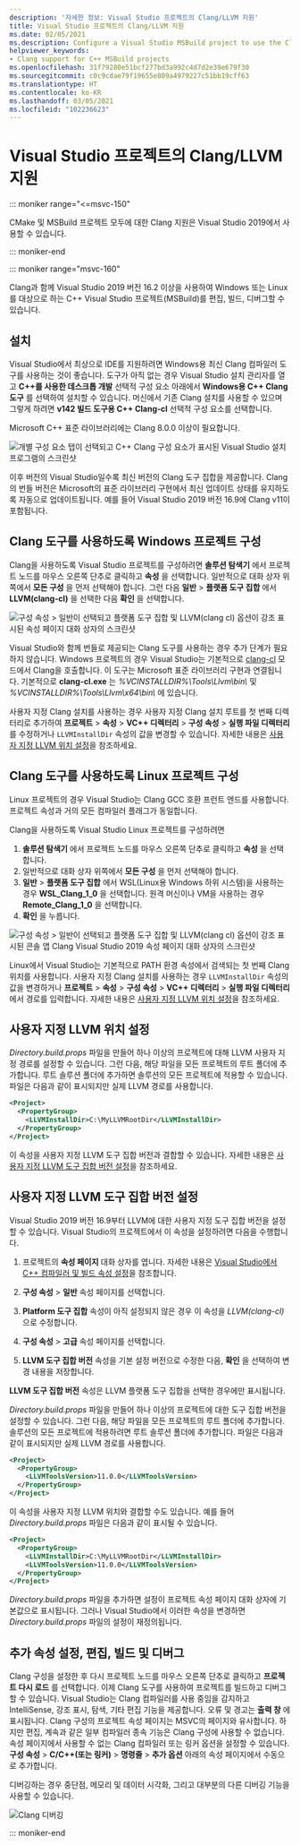 ```yaml
---
description: '자세한 정보: Visual Studio 프로젝트의 Clang/LLVM 지원'
title: Visual Studio 프로젝트의 Clang/LLVM 지원
ms.date: 02/05/2021
ms.description: Configure a Visual Studio MSBuild project to use the Clang/LLVM toolchain.
helpviewer_keywords:
- Clang support for C++ MSBuild projects
ms.openlocfilehash: 31f79280e51bcf277bd3a992c4d7d2e39e679f30
ms.sourcegitcommit: c0c9cdae79f19655e809a4979227c51bb19cff63
ms.translationtype: HT
ms.contentlocale: ko-KR
ms.lasthandoff: 03/05/2021
ms.locfileid: "102236623"
---
```

# <a name="clangllvm-support-in-visual-studio-projects"></a>Visual Studio 프로젝트의 Clang/LLVM 지원

::: moniker range="<=msvc-150"

CMake 및 MSBuild 프로젝트 모두에 대한 Clang 지원은 Visual Studio 2019에서 사용할 수 있습니다.

::: moniker-end

::: moniker range="msvc-160"

Clang과 함께 Visual Studio 2019 버전 16.2 이상을 사용하여 Windows 또는 Linux를 대상으로 하는 C++ Visual Studio 프로젝트(MSBuild)를 편집, 빌드, 디버그할 수 있습니다.

## <a name="install"></a>설치

Visual Studio에서 최상으로 IDE를 지원하려면 Windows용 최신 Clang 컴파일러 도구를 사용하는 것이 좋습니다. 도구가 아직 없는 경우 Visual Studio 설치 관리자를 열고 **C++를 사용한 데스크톱 개발** 선택적 구성 요소 아래에서 **Windows용 C++ Clang 도구** 를 선택하여 설치할 수 있습니다. 머신에서 기존 Clang 설치를 사용할 수 있으며 그렇게 하려면 **v142 빌드 도구용 C++ Clang-cl** 선택적 구성 요소를 선택합니다.

Microsoft C++ 표준 라이브러리에는 Clang 8.0.0 이상이 필요합니다.

![개별 구성 요소 탭이 선택되고 C++ Clang 구성 요소가 표시된 Visual Studio 설치 프로그램의 스크린샷](media/clang-install-vs2019.png)

이후 버전의 Visual Studio일수록 최신 버전의 Clang 도구 집합을 제공합니다. Clang의 번들 버전은 Microsoft의 표준 라이브러리 구현에서 최신 업데이트 상태를 유지하도록 자동으로 업데이트됩니다. 예를 들어 Visual Studio 2019 버전 16.9에 Clang v11이 포함됩니다.

## <a name="configure-a-windows-project-to-use-clang-tools"></a>Clang 도구를 사용하도록 Windows 프로젝트 구성

Clang을 사용하도록 Visual Studio 프로젝트를 구성하려면 **솔루션 탐색기** 에서 프로젝트 노드를 마우스 오른쪽 단추로 클릭하고 **속성** 을 선택합니다. 일반적으로 대화 상자 위쪽에서 **모든 구성** 을 먼저 선택해야 합니다. 그런 다음 **일반** > **플랫폼 도구 집합** 에서 **LLVM(clang-cl)** 을 선택한 다음 **확인** 을 선택합니다.

![구성 속성 > 일반이 선택되고 플랫폼 도구 집합 및 LLVM(clang cl) 옵션이 강조 표시된 속성 페이지 대화 상자의 스크린샷](media/clang-msbuild-prop-page.png)

Visual Studio와 함께 번들로 제공되는 Clang 도구를 사용하는 경우 추가 단계가 필요하지 않습니다. Windows 프로젝트의 경우 Visual Studio는 기본적으로 [clang-cl](https://llvm.org/devmtg/2014-04/PDFs/Talks/clang-cl.pdf) 모드에서 Clang을 호출합니다. 이 도구는 Microsoft 표준 라이브러리 구현과 연결됩니다. 기본적으로 **clang-cl.exe** 는 *%VCINSTALLDIR%\\Tools\\Llvm\\bin\\* 및 *%VCINSTALLDIR%\\Tools\\Llvm\\x64\\bin\\* 에 있습니다.

사용자 지정 Clang 설치를 사용하는 경우 사용자 지정 Clang 설치 루트를 첫 번째 디렉터리로 추가하여 **프로젝트** > **속성** > **VC++ 디렉터리** > **구성 속성** > **실행 파일 디렉터리** 를 수정하거나 `LLVMInstallDir` 속성의 값을 변경할 수 있습니다. 자세한 내용은 [사용자 지정 LLVM 위치 설정](#custom_llvm_location)을 참조하세요.

## <a name="configure-a-linux-project-to-use-clang-tools"></a>Clang 도구를 사용하도록 Linux 프로젝트 구성

Linux 프로젝트의 경우 Visual Studio는 Clang GCC 호환 프런트 엔드를 사용합니다. 프로젝트 속성과 거의 모든 컴파일러 플래그가 동일합니다.

Clang을 사용하도록 Visual Studio Linux 프로젝트를 구성하려면

1. **솔루션 탐색기** 에서 프로젝트 노드를 마우스 오른쪽 단추로 클릭하고 **속성** 을 선택합니다.
1. 일반적으로 대화 상자 위쪽에서 **모든 구성** 을 먼저 선택해야 합니다.
1. **일반** > **플랫폼 도구 집합** 에서 WSL(Linux용 Windows 하위 시스템)을 사용하는 경우 **WSL_Clang_1_0** 을 선택합니다. 원격 머신이나 VM을 사용하는 경우 **Remote_Clang_1_0** 을 선택합니다.
1. **확인** 을 누릅니다.

![구성 속성 > 일반이 선택되고 플랫폼 도구 집합 및 LLVM(clang cl) 옵션이 강조 표시된 콘솔 앱 Clang Visual Studio 2019 속성 페이지 대화 상자의 스크린샷](media/clang-msbuild-prop-page.png)

Linux에서 Visual Studio는 기본적으로 PATH 환경 속성에서 검색되는 첫 번째 Clang 위치를 사용합니다. 사용자 지정 Clang 설치를 사용하는 경우 `LLVMInstallDir` 속성의 값을 변경하거나 **프로젝트** > **속성** > **구성 속성** > **VC++ 디렉터리** > **실행 파일 디렉터리** 에서 경로를 입력합니다. 자세한 내용은 [사용자 지정 LLVM 위치 설정](#custom_llvm_location)을 참조하세요.

## <a name="set-a-custom-llvm-location"></a><a name="custom_llvm_location"></a> 사용자 지정 LLVM 위치 설정

*Directory.build.props* 파일을 만들어 하나 이상의 프로젝트에 대해 LLVM 사용자 지정 경로를 설정할 수 있습니다. 그런 다음, 해당 파일을 모든 프로젝트의 루트 폴더에 추가합니다. 루트 솔루션 폴더에 추가하면 솔루션의 모든 프로젝트에 적용할 수 있습니다. 파일은 다음과 같이 표시되지만 실제 LLVM 경로를 사용합니다.

```xml
<Project>
  <PropertyGroup>
    <LLVMInstallDir>C:\MyLLVMRootDir</LLVMInstallDir>
  </PropertyGroup>
</Project>
```

이 속성을 사용자 지정 LLVM 도구 집합 버전과 결합할 수 있습니다. 자세한 내용은 [사용자 지정 LLVM 도구 집합 버전 설정](#custom_llvm_toolset)을 참조하세요.

## <a name="set-a-custom-llvm-toolset-version"></a><a name="custom_llvm_toolset"></a> 사용자 지정 LLVM 도구 집합 버전 설정

Visual Studio 2019 버전 16.9부터 LLVM에 대한 사용자 지정 도구 집합 버전을 설정할 수 있습니다. Visual Studio의 프로젝트에서 이 속성을 설정하려면 다음을 수행합니다.

1. 프로젝트의 **속성 페이지** 대화 상자를 엽니다. 자세한 내용은 [Visual Studio에서 C++ 컴파일러 및 빌드 속성 설정](./working-with-project-properties.md)을 참조합니다.

1. **구성 속성** > **일반** 속성 페이지를 선택합니다.

1. **Platform 도구 집합** 속성이 아직 설정되지 않은 경우 이 속성을 *LLVM(clang-cl)* 으로 수정합니다.

1. **구성 속성** > **고급** 속성 페이지를 선택합니다.

1. **LLVM 도구 집합 버전** 속성을 기본 설정 버전으로 수정한 다음, **확인** 을 선택하여 변경 내용을 저장합니다.

**LLVM 도구 집합 버전** 속성은 LLVM 플랫폼 도구 집합을 선택한 경우에만 표시됩니다.

*Directory.build.props* 파일을 만들어 하나 이상의 프로젝트에 대한 도구 집합 버전을 설정할 수 있습니다. 그런 다음, 해당 파일을 모든 프로젝트의 루트 폴더에 추가합니다. 솔루션의 모든 프로젝트에 적용하려면 루트 솔루션 폴더에 추가합니다. 파일은 다음과 같이 표시되지만 실제 LLVM 경로를 사용합니다.

```xml
<Project>
  <PropertyGroup>
    <LLVMToolsVersion>11.0.0</LLVMToolsVersion>
  </PropertyGroup>
</Project>
```

이 속성을 사용자 지정 LLVM 위치와 결합할 수도 있습니다. 예를 들어 *Directory.build.props* 파일은 다음과 같이 표시될 수 있습니다.

```xml
<Project>
  <PropertyGroup>
    <LLVMInstallDir>C:\MyLLVMRootDir</LLVMInstallDir>
    <LLVMToolsVersion>11.0.0</LLVMToolsVersion>
  </PropertyGroup>
</Project>
```

*Directory.build.props* 파일을 추가하면 설정이 프로젝트 속성 페이지 대화 상자에 기본값으로 표시됩니다. 그러나 Visual Studio에서 이러한 속성을 변경하면 *Directory.build.props* 파일의 설정이 재정의됩니다.

## <a name="set-additional-properties-edit-build-and-debug"></a>추가 속성 설정, 편집, 빌드 및 디버그

Clang 구성을 설정한 후 다시 프로젝트 노드를 마우스 오른쪽 단추로 클릭하고 **프로젝트 다시 로드** 를 선택합니다. 이제 Clang 도구를 사용하여 프로젝트를 빌드하고 디버그할 수 있습니다. Visual Studio는 Clang 컴파일러를 사용 중임을 감지하고 IntelliSense, 강조 표시, 탐색, 기타 편집 기능을 제공합니다. 오류 및 경고는 **출력 창** 에 표시됩니다. Clang 구성의 프로젝트 속성 페이지는 MSVC의 페이지와 유사합니다. 하지만 편집, 계속과 같은 일부 컴파일러 종속 기능은 Clang 구성에 사용할 수 없습니다. 속성 페이지에서 사용할 수 없는 Clang 컴파일러 또는 링커 옵션을 설정할 수 있습니다. **구성 속성** > **C/C++(또는 링커)**  > **명령줄** > **추가 옵션** 아래의 속성 페이지에서 수동으로 추가합니다.

디버깅하는 경우 중단점, 메모리 및 데이터 시각화, 그리고 대부분의 다른 디버깅 기능을 사용할 수 있습니다.  

![Clang 디버깅](media/clang-debug-msbuild.png)

::: moniker-end
